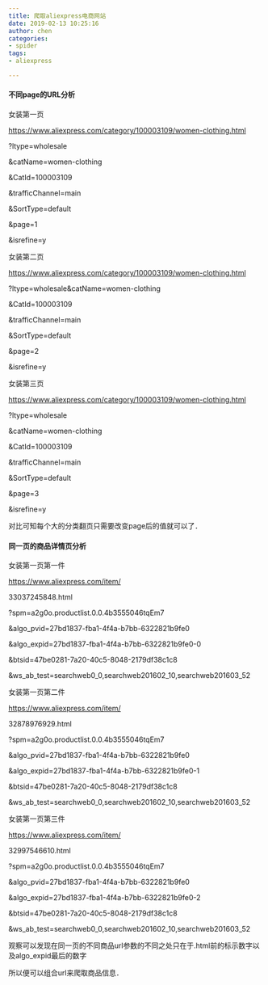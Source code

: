 ```yaml
---
title: 爬取aliexpress电商网站
date: 2019-02-13 10:25:16
author: chen
categories: 
- spider
tags: 
- aliexpress

---
```


#### 不同page的URL分析

女装第一页

https://www.aliexpress.com/category/100003109/women-clothing.html

?ltype=wholesale

&catName=women-clothing

&CatId=100003109

&trafficChannel=main

&SortType=default

&page=1

&isrefine=y

女装第二页

https://www.aliexpress.com/category/100003109/women-clothing.html

?ltype=wholesale&catName=women-clothing

&CatId=100003109

&trafficChannel=main

&SortType=default

&page=2

&isrefine=y

女装第三页

https://www.aliexpress.com/category/100003109/women-clothing.html

?ltype=wholesale

&catName=women-clothing

&CatId=100003109

&trafficChannel=main

&SortType=default

&page=3

&isrefine=y

对比可知每个大的分类翻页只需要改变page后的值就可以了．



#### 同一页的商品详情页分析

女装第一页第一件

https://www.aliexpress.com/item/

33037245848.html

?spm=a2g0o.productlist.0.0.4b3555046tqEm7

&algo_pvid=27bd1837-fba1-4f4a-b7bb-6322821b9fe0

&algo_expid=27bd1837-fba1-4f4a-b7bb-6322821b9fe0-0

&btsid=47be0281-7a20-40c5-8048-2179df38c1c8

&ws_ab_test=searchweb0_0,searchweb201602_10,searchweb201603_52

女装第一页第二件

https://www.aliexpress.com/item/

32878976929.html

?spm=a2g0o.productlist.0.0.4b3555046tqEm7

&algo_pvid=27bd1837-fba1-4f4a-b7bb-6322821b9fe0

&algo_expid=27bd1837-fba1-4f4a-b7bb-6322821b9fe0-1

&btsid=47be0281-7a20-40c5-8048-2179df38c1c8

&ws_ab_test=searchweb0_0,searchweb201602_10,searchweb201603_52

女装第一页第三件

https://www.aliexpress.com/item/

32997546610.html

?spm=a2g0o.productlist.0.0.4b3555046tqEm7

&algo_pvid=27bd1837-fba1-4f4a-b7bb-6322821b9fe0

&algo_expid=27bd1837-fba1-4f4a-b7bb-6322821b9fe0-2

&btsid=47be0281-7a20-40c5-8048-2179df38c1c8

&ws_ab_test=searchweb0_0,searchweb201602_10,searchweb201603_52

观察可以发现在同一页的不同商品url参数的不同之处只在于.html前的标示数字以及algo_expid最后的数字

所以便可以组合url来爬取商品信息．